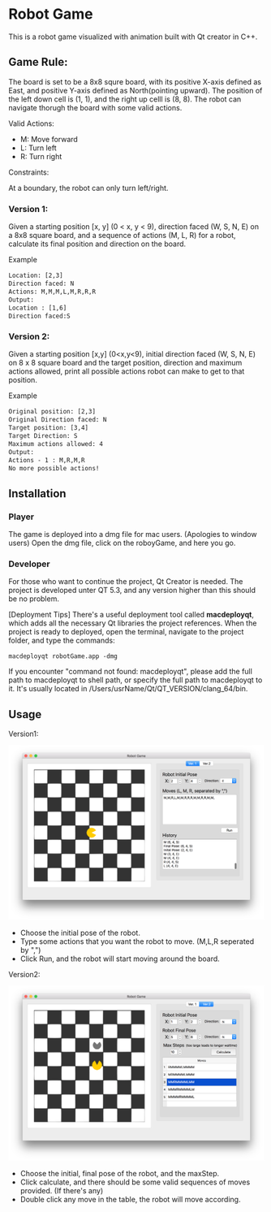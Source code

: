 # Robot Game
This is a robot game visualized with animation built with Qt creator in C++. 

## **Game Rule**:
The board is set to be a 8x8 squre board, with its positive X-axis defined as East, and positive Y-axis defined as North(pointing upward). The position of the left down cell is (1, 1), and the right up celll is (8, 8). The robot can navigate thorugh the board with some valid actions.

Valid Actions:
- M: Move forward
- L: Turn left
- R: Turn right

Constraints:

At a boundary, the robot can only turn left/right.

### Version 1:
Given a starting position [x, y] (0 < x, y < 9), direction faced (W, S, N, E)
on a 8x8 square board, and a sequence of actions (M, L, R) for a robot, calculate
its final position and direction on the board.

Example
```
Location: [2,3]
Direction faced: N
Actions: M,M,M,L,M,R,R,R
Output:
Location : [1,6]
Direction faced:S
```
### Version 2:
Given a starting position [x,y] (0<x,y<9), initial direction faced (W, S, N, E) on 8 x 8 square board and the target position, direction and maximum actions allowed, print all possible actions robot can make to get to that position.

Example
```
Original position: [2,3]
Original Direction faced: N
Target position: [3,4]
Target Direction: S
Maximum actions allowed: 4
Output:
Actions - 1 : M,R,M,R
No more possible actions!
```

## Installation
### Player
The game is deployed into a dmg file for mac users. (Apologies to window users)
Open the dmg file, click on the roboyGame, and here you go.

### Developer
For those who want to continue the project, Qt Creator is needed. The project is developed unter QT 5.3, and any version higher than this should be no problem.

[Deployment Tips]
There's a useful deployment tool called **macdeployqt**, which adds all the necessary Qt libraries the project references. When the project is ready to deployed, open the terminal, navigate to the project folder, and type the commands:
```
macdeployqt robotGame.app -dmg
```
If you encounter "command not found: macdeployqt", please add the full path to macdeployqt to shell path, or specify the full path to macdeployqt to it. It's usually located in /Users/usrName/Qt/QT_VERSION/clang_64/bin.


## Usage
Version1:

![Screenshot](img/robotGame_v1.png)

- Choose the initial pose of the robot.
- Type some actions that you want the robot to move. (M,L,R seperated by ",")
- Click Run, and the robot will start moving around the board.


Version2:

![Screenshot](img/robotGame_v2.png)

- Choose the initial, final pose of the robot, and the maxStep.
- Click calculate, and there should be some valid sequences of moves provided. (If there's any)
- Double click any move in the table, the robot will move according.

